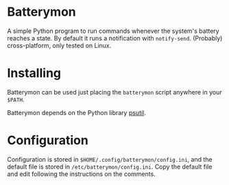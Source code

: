 # Batterymon

A simple Python program to run commands whenever the system's battery reaches
a state. By default it runs a notification with `notify-send`. (Probably)
cross-platform, only tested on Linux.

# Installing

Batterymon can be used just placing the `batterymon` script anywhere in your
`$PATH`.

Batterymon depends on the Python library [psutil](https://github.com/giampaolo/psutil).

# Configuration

Configuration is stored in `$HOME/.config/batterymon/config.ini`, and the
default file is stored in `/etc/batterymon/config.ini`. Copy the default file
and edit following the instructions on the comments.
